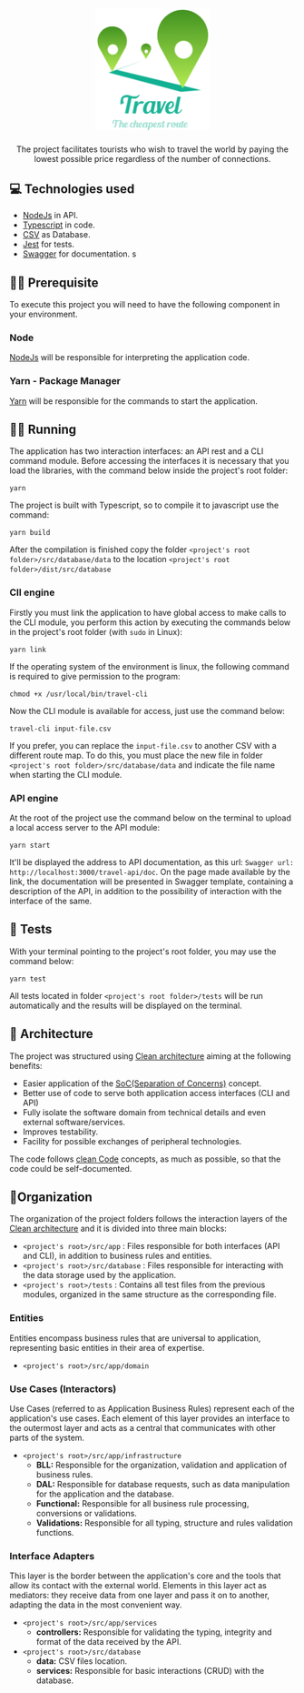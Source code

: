 <h1 align="center">
  <img alt="Travel-Logo" src="assets/Travel-logo.png" width="200px" />
</h1>

<p align="center">The project facilitates tourists who wish to travel the world by paying the lowest possible price regardless of the number of connections.</p>

## 💻 Technologies used
- [NodeJs](https://nodejs.org/en/) in API.
- [Typescript](https://www.typescriptlang.org/) in code.
- [CSV](https://en.wikipedia.org/wiki/Comma-separated_values) as Database.
- [Jest](https://jestjs.io/en/) for tests.
- [Swagger](https://swagger.io/) for documentation.
s
## ✋🏻 Prerequisite
To execute this project you will need to have the following component in your environment.
### **Node**
[NodeJs](https://nodejs.org/en/) will be responsible for interpreting the application code.

### **Yarn - Package Manager**
[Yarn](https://classic.yarnpkg.com/en/docs/install) will be responsible for the commands to start the application.


## 👨‍💻 Running
The application has two interaction interfaces: an API rest and a CLI command module. Before accessing the interfaces it is necessary that you load the libraries, with the command below inside the project's root folder:

    yarn

The project is built with Typescript, so to compile it to javascript use the command:

    yarn build

After the compilation is finished copy the folder ```<project's root folder>/src/database/data``` to the location ```<project's root folder>/dist/src/database```

### **ClI engine**
Firstly you must link the application to have global access to make calls to the CLI module, you perform this action by executing the commands below in the project's root folder (with ```sudo``` in Linux):

    yarn link

If the operating system of the environment is linux, the following command is required to give permission to the program:

    chmod +x /usr/local/bin/travel-cli

Now the CLI module is available for access, just use the command below:

    travel-cli input-file.csv

If you prefer, you can replace the ```input-file.csv``` to another CSV with a different route map. To do this, you must place the new file in folder ```<project's root folder>/src/database/data``` and indicate the file name when starting the CLI module.

### **API engine**
At the root of the project use the command below on the terminal to upload a local access server to the API module:

    yarn start

It'll be displayed the address to API documentation, as this url: ```Swagger url: http://localhost:3000/travel-api/doc```. On the page made available by the link, the documentation will be presented in Swagger template, containing a description of the API, in addition to the possibility of interaction with the interface of the same.

## 📝 Tests
With your terminal pointing to the project's root folder, you may use the command below:

    yarn test
All tests located in folder ```<project's root folder>/tests``` will be run automatically and the results will be displayed on the terminal.

## 📐 Architecture
The project was structured using [Clean architecture](https://blog.cleancoder.com/uncle-bob/2012/08/13/the-clean-architecture.html) aiming at the following benefits:
- Easier application of the [SoC(Separation of Concerns)](https://en.wikipedia.org/wiki/Separation_of_concerns#:~:text=In%20computer%20science%2C%20separation%20of,code%20of%20a%20computer%20program) concept.
- Better use of code to serve both application access interfaces (CLI and API)
- Fully isolate the software domain from technical details and even external software/services.
- Improves testability.
- Facility for possible exchanges of peripheral technologies.

The code follows [clean Code](http://cleancoder.com/files/cleanCodeCourse.md) concepts, as much as possible, so that the code could be self-documented.

## 📁Organization
The organization of the project folders follows the interaction layers of the [Clean architecture](https://blog.cleancoder.com/uncle-bob/2012/08/13/the-clean-architecture.html) and it is divided into three main blocks:
- ```<project's root>/src/app``` : Files responsible for both interfaces (API and CLI), in addition to business rules and entities.
- ```<project's root>/src/database``` : Files responsible for interacting with the data storage used by the application.
- ```<project's root>/tests``` : Contains all test files from the previous modules, organized in the same structure as the corresponding file.

### **Entities**
Entities encompass business rules that are universal to application, representing basic entities in their area of expertise.
- ```<project's root>/src/app/domain```

### **Use Cases (Interactors)**
Use Cases (referred to as Application Business Rules) represent each of the application's use cases. Each element of this layer provides an interface to the outermost layer and acts as a central that communicates with other parts of the system.
- ```<project's root>/src/app/infrastructure```
  - **BLL:** Responsible for the organization, validation and application of business rules.
  - **DAL:** Responsible for database requests, such as data manipulation for the application and the database.
  - **Functional:** Responsible for all business rule processing, conversions or validations.
  - **Validations:** Responsible for all typing, structure and rules validation functions.

### **Interface Adapters**
This layer is the border between the application's core and the tools that allow its contact with the external world. Elements in this layer act as mediators: they receive data from one layer and pass it on to another, adapting the data in the most convenient way.
- ```<project's root>/src/app/services```
  - **controllers:** Responsible for validating the typing, integrity and format of the data received by the API.
- ```<project's root>/src/database```
  - **data:** CSV files location.
  - **services:** Responsible for basic interactions (CRUD) with the database.

